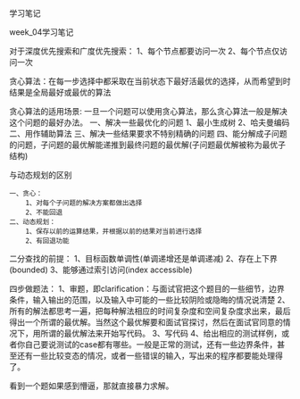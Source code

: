 ﻿学习笔记


week_04学习笔记

对于深度优先搜索和广度优先搜索：
    1、每个节点都要访问一次
    2、每个节点仅访问一次


贪心算法：在每一步选择中都采取在当前状态下最好活最优的选择，从而希望到时结果是全局最好或最优的算法

贪心算法的适用场景:
一旦一个问题可以使用贪心算法，那么贪心算法一般是解决这个问题的最好办法。
    一、解决一些最优化的问题
        1、最小生成树
        2、哈夫曼编码
    二、用作辅助算法
    三、解决一些结果要求不特别精确的问题
    四、能分解成子问题的问题，子问题的最优解能递推到最终问题的最优解(子问题最优解被称为最优子结构)

与动态规划的区别

    一、贪心：
        1、对每个子问题的解决方案都做出选择
        2、不能回退
    二、动态规划：
        1、保存以前的运算结果，并根据以前的结果对当前进行选择
        2、有回退功能


二分查找的前提：
1、目标函数单调性(单调递增还是单调递减)
2、存在上下界(bounded)
3、能够通过索引访问(index accessible)

四步做题法：
1、审题，即clarification：与面试官把这个题目的一些细节，边界条件，输入输出的范围，以及输入中可能的一些比较阴险或隐晦的情况说清楚
2、所有的解法都思考一遍，把每种解法相应的时间复杂度和空间复杂度求出来，最后得出一个所谓的最优解。当然这个最优解要和面试官探讨，然后在面试官同意的情况下，用所谓的最优解法来开始写代码。
3、写代码
4、给出相应的测试样例，或者你自己要说测试的case都有哪些。一般是正常的测试，还有一些边界条件，甚至还有一些比较变态的情况，或者一些错误的输入，写出来的程序都要能处理得了。


看到一个题如果感到懵逼，那就直接暴力求解。
